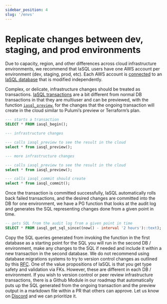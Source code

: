 ```yaml
---
sidebar_position: 4
slug: '/envs'
---
```


# Replicate changes between dev, staging, and prod environments

Due to capacity, region, and other differences across cloud infrastructure environments, we recommend that IaSQL users have one AWS account per environment (dev, staging, prod, etc). Each AWS account is [connected](./aws.mdx) to an [IaSQL database](../concepts/db.md) that is modified independently.

Complex, or delicate, infrastructure changes should be treated as transactions. [IaSQL transactions](../concepts/transaction.md) are a bit different from normal DB transactions in that they are multiuser and can be previewed, with the function [`iasql_preview`](../modules/builtin/iasql_functions.md), for the changes that the ongoing transaction will create in the cloud similar to Pulumi’s preview or Terraform’s plan.

```sql
--- starts a transaction
SELECT * FROM iasql_begin();

--- infrastructure changes

--- calls iasql_preview to see the result in the cloud
select * from iasql_preview();

--- more infrastructure changes

--- calls iasql_preview to see the result in the cloud
select * from iasql_preview();

--- calls iasql_commit should create
select * from iasql_commit();
```

Once the transaction is committed successfully, IaSQL automatically rolls back failed transactions, and the desired changes are committed into the DB for one environment, we have a PG function that looks at the audit log and generates the SQL representing changes done from a given point in time.

```sql
-- gets SQL from the audit log from a given point in time
SELECT * FROM iasql_get_sql_since((now() - interval '2 hours')::text);
```

Copy the SQL queries generated from invoking the function in the first database as a starting point for the SQL you will run in the second DB / environment, make any changes to the SQL if needed and include it within a new transaction in the second database. We do not recommend using database migrations systems to try to version control changes as outlined by this [RFC](https://github.com/iasql/iasql/blob/main/rfcs/006%20-%20Replicate%20changes%20between%20staging%20and%20prod%20RFC.md). One of the value propositions of IaSQL is that you get type safety and validation via FKs. However, these are different in each DB / environment. If you wish to version control or peer review infrastructure transactions, there is a Github Module in our roadmap that automatically puts up the SQL generated from the ongoing transaction and the preview output in a markdown file within a PR that others can approve. Let us know on [Discord](https://discord.iasql.com) and we can prioritize it.